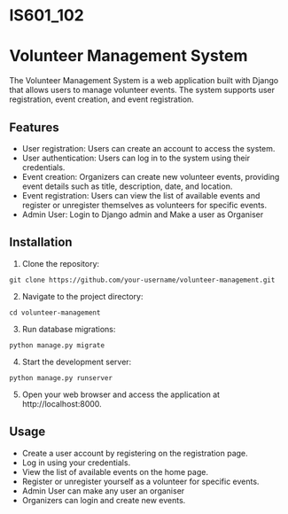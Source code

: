 # IS601_102

# Volunteer Management System

The Volunteer Management System is a web application built with Django that allows users to manage volunteer events. The system supports user registration, event creation, and event registration.

## Features

- User registration: Users can create an account to access the system.
- User authentication: Users can log in to the system using their credentials.
- Event creation: Organizers can create new volunteer events, providing event details such as title, description, date, and location.
- Event registration: Users can view the list of available events and register or unregister themselves as volunteers for specific events.
- Admin User: Login to Django admin and Make a user as Organiser

## Installation

1. Clone the repository:

```
git clone https://github.com/your-username/volunteer-management.git
```

2. Navigate to the project directory:

```
cd volunteer-management

```
3. Run database migrations:
```
python manage.py migrate
```
4. Start the development server:
```
python manage.py runserver
```

5. Open your web browser and access the application at http://localhost:8000.

## Usage

- Create a user account by registering on the registration page.
- Log in using your credentials.
- View the list of available events on the home page.
- Register or unregister yourself as a volunteer for specific events.
- Admin User can make any user an organiser
- Organizers can login and create new events.
